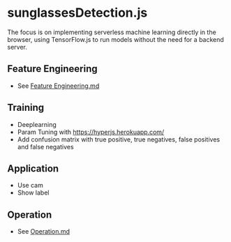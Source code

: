 # sunglassesDetection.js

The focus is on implementing serverless machine learning directly in the browser, using TensorFlow.js to run models
without the need for a backend server.

## Feature Engineering

* See [Feature Engineering.md](Feature%20Engineering%2FFeature%20Engineering.md)

## Training

* Deeplearning
* Param Tuning with https://hyperjs.herokuapp.com/
* Add confusion matrix with true positive, true negatives, false positives and false negatives

## Application

* Use cam
* Show label

## Operation

* See [Operation.md](Operation%2FOperation.md)
